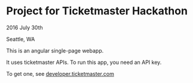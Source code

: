 # Project for Ticketmaster Hackathon

2016 July 30th

Seattle, WA

This is an angular single-page webapp.

It uses ticketmaster APIs.  To run this app, you need an API key. 

To get one, 
see [developer.ticketmaster.com](http://developer.ticketmaster.com)


